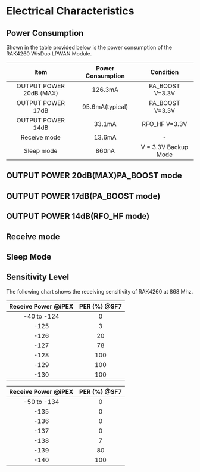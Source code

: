 
# Electrical Characteristics

## Power Consumption
Shown in the table provided below is the power consumption of the RAK4260 WisDuo LPWAN Module.



|          Item           | Power Consumption |      Condition       |
| :---------------------: | :---------------: | :------------------: |
| OUTPUT POWER 20dB (MAX) |      126.3mA      |   PA_BOOST V=3.3V    |
|    OUTPUT POWER 17dB    |  95.6mA(typical)  |   PA_BOOST V=3.3V    |
|    OUTPUT POWER 14dB    |      33.1mA       |    RFO_HF V=3.3V     |
|      Receive mode       |      13.6mA       |          -           |
|       Sleep mode        |       860nA       | V = 3.3V Backup Mode |



## OUTPUT POWER 20dB(MAX)PA_BOOST mode

<rk-img
  src="/assets/images/datasheet/rak4260/output-power-20db.jpg"
  width="100%"
  figure-number="1"
  caption="OUTPUT POWER 20dB(MAX)"
/>

## OUTPUT POWER 17dB(PA_BOOST mode)

<rk-img
  src="/assets/images/datasheet/rak4260/output-power-17db.jpg"
  width="100%"
  figure-number="2"
  caption="OUTPUT POWER 17dB"
/>

## OUTPUT POWER 14dB(RFO_HF mode)

<rk-img
  src="/assets/images/datasheet/rak4260/output-power-14db.jpg"
  width="100%"
  figure-number="3"
  caption="OUTPUT POWER 14dB"
/>

## Receive mode

<rk-img
  src="/assets/images/datasheet/rak4260/receive-mode.jpg"
  width="100%"
  figure-number="4"
  caption="Receive Mode"
/>

## Sleep Mode

<rk-img
  src="/assets/images/datasheet/rak4260/sleep-mode.jpg"
  width="100%"
  figure-number="5"
  caption="Sleep Mode"
/>

## Sensitivity Level

The following chart shows the receiving sensitivity of RAK4260 at 868 Mhz.


| Receive Power @iPEX | PER (%) @SF7 |
| :-----------------: | :----------: |
|     -40 to -124     |      0       |
|        -125         |      3       |
|        -126         |      20      |
|        -127         |      78      |
|        -128         |     100      |
|        -129         |     100      |
|        -130         |     100      |
    

<rk-img
  src="/assets/images/datasheet/rak4260/sensitivity-level-sf7.jpg"
  width="100%"
  figure-number="6"
  caption="Sensitivity Level (SF7)"
/>

| Receive Power @iPEX | PER (%) @SF7 |
| :-----------------: | :----------: |
|     -50 to -134     |      0       |
|        -135         |      0       |
|        -136         |      0       |
|        -137         |      0       |
|        -138         |      7       |
|        -139         |      80      |
|        -140         |     100      |


<rk-img
  src="/assets/images/datasheet/rak4260/sensitivity-level-sf12.jpg"
  width="100%"
  figure-number="7"
  caption="Sensitivity Level (SF12)"
/>